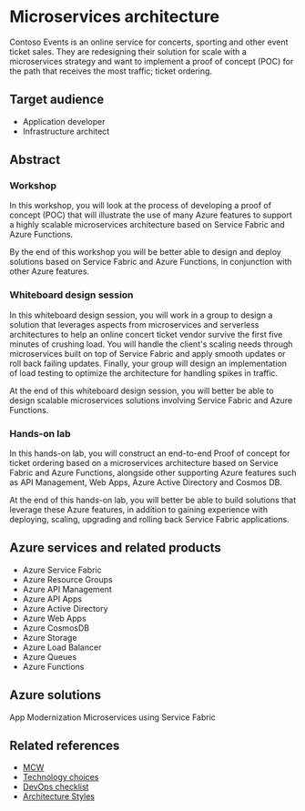 # Microservices architecture

Contoso Events is an online service for concerts, sporting and other event ticket sales. They are redesigning their solution for scale with a microservices strategy and want to implement a proof of concept (POC) for the path that receives the most traffic; ticket ordering.

## Target audience

- Application developer
- Infrastructure architect

## Abstract

### Workshop

In this workshop, you will look at the process of developing a proof of concept (POC) that will illustrate the use of many Azure features to support a highly scalable microservices architecture based on Service Fabric and Azure Functions.

By the end of this workshop you will be better able to design and deploy solutions based on Service Fabric and Azure Functions, in conjunction with other Azure features.

### Whiteboard design session

In this whiteboard design session, you will work in a group to design a solution that leverages aspects from microservices and serverless architectures to help an online concert ticket vendor survive the first five minutes of crushing load. You will handle the client's scaling needs through microservices built on top of Service Fabric and apply smooth updates or roll back failing updates. Finally, your group will design an implementation of load testing to optimize the architecture for handling spikes in traffic.

At the end of this whiteboard design session, you will better be able to design scalable microservices solutions involving Service Fabric and Azure Functions.

### Hands-on lab

In this hands-on lab, you will construct an end-to-end Proof of concept for ticket ordering based on a microservices architecture based on Service Fabric and Azure Functions, alongside other supporting Azure features such as API Management, Web Apps, Azure Active Directory and Cosmos DB.

At the end of this hands-on lab, you will better be able to build solutions that leverage these Azure features, in addition to gaining experience with deploying, scaling, upgrading and rolling back Service Fabric applications.

## Azure services and related products

- Azure Service Fabric
- Azure Resource Groups
- Azure API Management
- Azure  API Apps
- Azure Active Directory
- Azure Web Apps
- Azure CosmosDB
- Azure Storage
- Azure Load Balancer
- Azure Queues
- Azure Functions

## Azure solutions

App Modernization
Microservices using Service Fabric

## Related references

- [MCW](https://github.com/Microsoft/MCW)
- [Technology choices](https://docs.microsoft.com/en-us/azure/architecture/guide/technology-choices/compute-overview)
- [DevOps checklist](https://docs.microsoft.com/en-us/azure/architecture/checklist/dev-ops)
- [Architecture Styles](https://docs.microsoft.com/en-us/azure/architecture/guide/architecture-styles)
